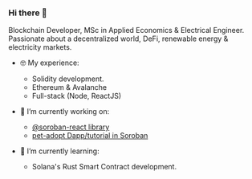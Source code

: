 ### Hi there 👋

Blockchain Developer, MSc in Applied Economics & Electrical Engineer. Passionate about a decentralized world, DeFi, renewable energy & electricity markets.

- 🤓 My experience:
  - Solidity development.
  - Ethereum & Avalanche
  - Full-stack (Node, ReactJS)

- 🔭 I’m currently working on:
  - [@soroban-react library](https://github.com/esteblock/soroban-react)
  - [pet-adopt Dapp/tutorial in Soroban](https://github.com/esteblock/pet-adopt-soroban)
  
- 🌱 I’m currently learning:
  - Solana's Rust Smart Contract development.
